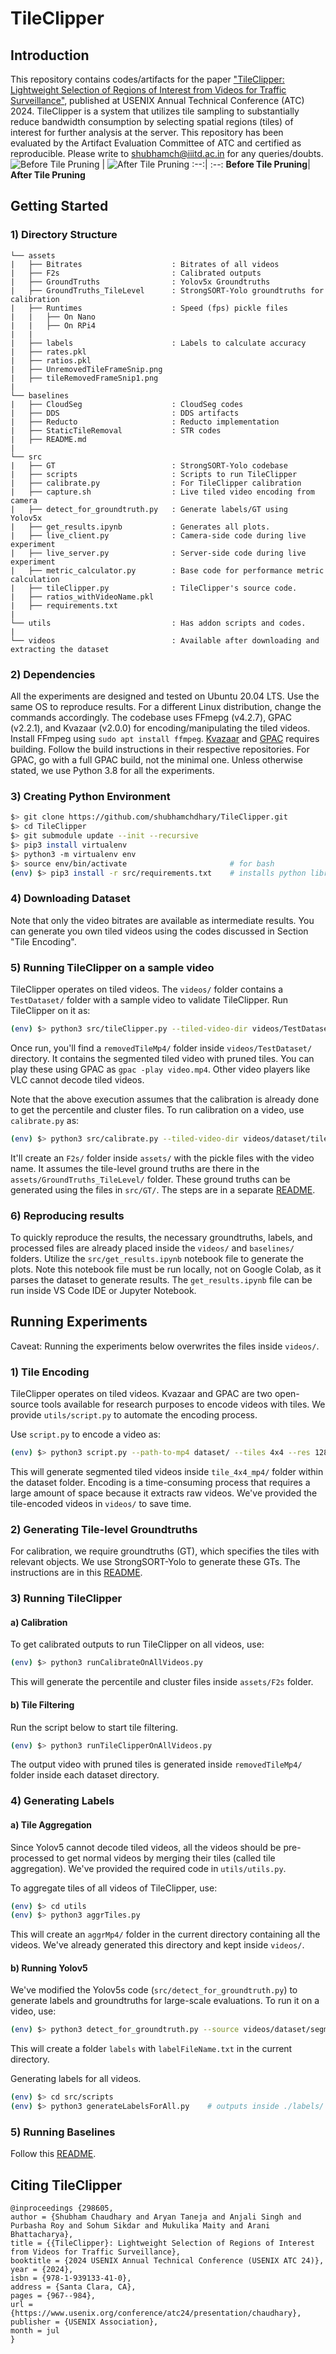 # TileClipper
## Introduction
This repository contains codes/artifacts for the paper ["TileClipper: Lightweight Selection of Regions of Interest from Videos for Traffic Surveillance"](https://www.usenix.org/conference/atc24/presentation/chaudhary), published at USENIX Annual Technical Conference (ATC) 2024. TileClipper is a system that utilizes tile sampling to substantially reduce bandwidth consumption by selecting spatial regions (tiles) of interest for further analysis at the server. This repository has been evaluated by the Artifact Evaluation Committee of ATC and certified as reproducible. Please write to shubhamch@iiitd.ac.in for any queries/doubts.
![Before Tile Pruning](assets/UnremovedTileFrameSnip.png) | ![After Tile Pruning](assets/tileRemovedFrameSnip1.png)
:--:| :--:
**Before Tile Pruning**| **After Tile Pruning**

## Getting Started

### 1) Directory Structure
```
└── assets 
|   ├── Bitrates                    : Bitrates of all videos
|   ├── F2s                         : Calibrated outputs
|   ├── GroundTruths                : Yolov5x Groundtruths
|   ├── GroundTruths_TileLevel      : StrongSORT-Yolo groundtruths for calibration
|   ├── Runtimes                    : Speed (fps) pickle files 
|   |   ├── On Nano
|   |   ├── On RPi4
|   |
|   ├── labels                      : Labels to calculate accuracy
|   ├── rates.pkl                   
|   ├── ratios.pkl                   
|   ├── UnremovedTileFrameSnip.png               
|   ├── tileRemovedFrameSnip1.png                  
|
└── baselines
|   ├── CloudSeg                    : CloudSeg codes
|   ├── DDS                         : DDS artifacts
|   ├── Reducto                     : Reducto implementation
|   ├── StaticTileRemoval           : STR codes
|   ├── README.md                   
|              
└── src        
|   ├── GT                          : StrongSORT-Yolo codebase
|   ├── scripts                     : Scripts to run TileClipper
|   ├── calibrate.py                : For TileClipper calibration
|   ├── capture.sh                  : Live tiled video encoding from camera 
|   ├── detect_for_groundtruth.py   : Generate labels/GT using  Yolov5x
|   ├── get_results.ipynb           : Generates all plots.
|   ├── live_client.py              : Camera-side code during live experiment
|   ├── live_server.py              : Server-side code during live experiment
|   ├── metric_calculator.py        : Base code for performance metric calculation
|   ├── tileClipper.py              : TileClipper's source code.
|   ├── ratios_withVideoName.pkl
|   ├── requirements.txt
|
└── utils                           : Has addon scripts and codes.  
|
└── videos                          : Available after downloading and extracting the dataset

```

### 2) Dependencies
All the experiments are designed and tested on Ubuntu 20.04 LTS. Use the same OS to reproduce results. For a different Linux distribution, change the commands accordingly. The codebase uses FFmepg (v4.2.7), GPAC (v2.2.1), and Kvazaar (v2.0.0) for encoding/manipulating the tiled videos. Install FFmpeg using `sudo apt install ffmpeg`. [Kvazaar](https://github.com/ultravideo/kvazaar) and [GPAC](https://github.com/gpac/gpac/wiki/GPAC-Build-Guide-for-Linux) requires building. Follow the build instructions in their respective repositories. For GPAC, go with a full GPAC build, not the minimal one. Unless otherwise stated, we use Python 3.8 for all the experiments.

### 3) Creating Python Environment
```bash
$> git clone https://github.com/shubhamchdhary/TileClipper.git
$> cd TileClipper
$> git submodule update --init --recursive
$> pip3 install virtualenv                  
$> python3 -m virtualenv env
$> source env/bin/activate                       # for bash
(env) $> pip3 install -r src/requirements.txt    # installs python libraries
```

### 4) Downloading Dataset
Note that only the video bitrates are available as intermediate results. You can generate you own tiled videos using the codes discussed in Section "Tile Encoding".

### 5) Running TileClipper on a sample video
TileClipper operates on tiled videos. The `videos/` folder contains a `TestDataset/` folder with a sample video to validate TileClipper. Run TileClipper on it as:

```bash
(env) $> python3 src/tileClipper.py --tiled-video-dir videos/TestDataset/tiled_4x4_mp4/AITr1cam10 --percentile-array-filename assets/F2s/f2s_AITr1cam10_cluster10.pkl  --cluster-indices-file assets/F2s/AITr1cam10_cluster_indices.pkl --gamma 1.75
```
Once run, you'll find a `removedTileMp4/` folder inside `videos/TestDataset/` directory. It contains the segmented tiled video with pruned tiles. You can play these using GPAC as `gpac -play video.mp4`. Other video players like VLC cannot decode tiled videos.

Note that the above execution assumes that the calibration is already done to get the percentile and cluster files. To run calibration on a video, use `calibrate.py` as:
```bash
(env) $> python3 src/calibrate.py --tiled-video-dir videos/dataset/tiled_4x4_mp4/video_name --assets-folder assets/
```
It'll create an `F2s/` folder inside `assets/` with the pickle files with the video name. It assumes the tile-level ground truths are there in the `assets/GroundTruths_TileLevel/` folder. These ground truths can be generated using the files in `src/GT/`. The steps are in a separate [README](src/GT/README.md).

### 6) Reproducing results
To quickly reproduce the results, the necessary groundtruths, labels, and processed files are already placed inside the `videos/` and `baselines/` folders.
Utilize the `src/get_results.ipynb` notebook file to generate the plots. Note this notebook file must be run locally, not on Google Colab, as it parses the dataset to generate results. The `get_results.ipynb` file can be run inside VS Code IDE or Jupyter Notebook.

## Running Experiments
Caveat: Running the experiments below overwrites the files inside `videos/`. 

### 1) Tile Encoding
TileClipper operates on tiled videos. Kvazaar and GPAC are two open-source tools available for research purposes to encode videos with tiles. We provide `utils/script.py` to automate the encoding process.

Use `script.py` to encode a video as:

```bash
(env) $> python3 script.py --path-to-mp4 dataset/ --tiles 4x4 --res 1280x720
```
This will generate segmented tiled videos inside `tile_4x4_mp4/` folder within the dataset folder. Encoding is a time-consuming process that requires a large amount of space because it extracts raw videos. We've provided the tile-encoded videos in `videos/` to save time.

### 2) Generating Tile-level Groundtruths
For calibration, we require groundtruths (GT), which specifies the tiles with relevant objects. We use StrongSORT-Yolo to generate these GTs. The instructions are in this [README](src/GT/README.md).

### 3) Running TileClipper
#### a) Calibration 
To get calibrated outputs to run TileClipper on all videos, use:
```bash
(env) $> python3 runCalibrateOnAllVideos.py
```
This will generate the percentile and cluster files inside `assets/F2s` folder.

#### b) Tile Filtering
Run the script below to start tile filtering.
```bash
(env) $> python3 runTileClipperOnAllVideos.py
```
The output video with pruned tiles is generated inside `removedTileMp4/` folder inside each dataset directory.

### 4) Generating Labels 
#### a) Tile Aggregation
Since Yolov5 cannot decode tiled videos, all the videos should be pre-processed to get normal videos by merging their tiles (called tile aggregation). We've provided the required code in `utils/utils.py`.

To aggregate tiles of all videos of TileClipper, use:
```bash
(env) $> cd utils
(env) $> python3 aggrTiles.py
```
This will create an `aggrMp4/` folder in the current directory containing all the videos. We've already generated this directory and kept inside `videos/`.

#### b) Running Yolov5
We've modified the Yolov5s code (`src/detect_for_groundtruth.py`) to generate labels and groundtruths for large-scale evaluations. To run it on a video, use:
```bash
(env) $> python3 detect_for_groundtruth.py --source videos/dataset/segmentedVideoFolder --save-txt --save-labelfile-name labelFileName.txt --classes 0 1 2 3 4 5 6 7
```
This will create a folder `labels` with `labelFileName.txt` in the current directory.

Generating labels for all videos.
```bash
(env) $> cd src/scripts
(env) $> python3 generateLabelsForAll.py    # outputs inside ./labels/
```

### 5) Running Baselines
Follow this [README](baselines/README.md).

## Citing TileClipper

```
@inproceedings {298605,
author = {Shubham Chaudhary and Aryan Taneja and Anjali Singh and Purbasha Roy and Sohum Sikdar and Mukulika Maity and Arani Bhattacharya},
title = {{TileClipper}: Lightweight Selection of Regions of Interest from Videos for Traffic Surveillance},
booktitle = {2024 USENIX Annual Technical Conference (USENIX ATC 24)},
year = {2024},
isbn = {978-1-939133-41-0},
address = {Santa Clara, CA},
pages = {967--984},
url = {https://www.usenix.org/conference/atc24/presentation/chaudhary},
publisher = {USENIX Association},
month = jul
}
```
